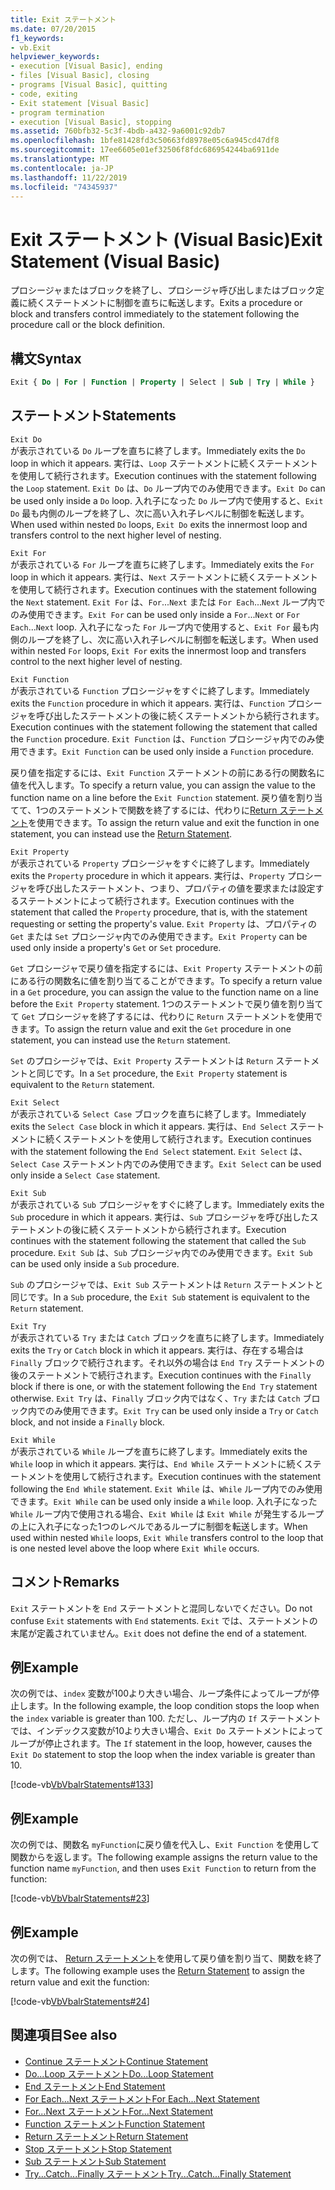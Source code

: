 ```yaml
---
title: Exit ステートメント
ms.date: 07/20/2015
f1_keywords:
- vb.Exit
helpviewer_keywords:
- execution [Visual Basic], ending
- files [Visual Basic], closing
- programs [Visual Basic], quitting
- code, exiting
- Exit statement [Visual Basic]
- program termination
- execution [Visual Basic], stopping
ms.assetid: 760bfb32-5c3f-4bdb-a432-9a6001c92db7
ms.openlocfilehash: 1bfe81428fd3c50663fd8978e05c6a945cd47df8
ms.sourcegitcommit: 17ee6605e01ef32506f8fdc686954244ba6911de
ms.translationtype: MT
ms.contentlocale: ja-JP
ms.lasthandoff: 11/22/2019
ms.locfileid: "74345937"
---
```

# <a name="exit-statement-visual-basic"></a><span data-ttu-id="65a7c-102">Exit ステートメント (Visual Basic)</span><span class="sxs-lookup"><span data-stu-id="65a7c-102">Exit Statement (Visual Basic)</span></span>

<span data-ttu-id="65a7c-103">プロシージャまたはブロックを終了し、プロシージャ呼び出しまたはブロック定義に続くステートメントに制御を直ちに転送します。</span><span class="sxs-lookup"><span data-stu-id="65a7c-103">Exits a procedure or block and transfers control immediately to the statement following the procedure call or the block definition.</span></span>

## <a name="syntax"></a><span data-ttu-id="65a7c-104">構文</span><span class="sxs-lookup"><span data-stu-id="65a7c-104">Syntax</span></span>

```vb
Exit { Do | For | Function | Property | Select | Sub | Try | While }
```

## <a name="statements"></a><span data-ttu-id="65a7c-105">ステートメント</span><span class="sxs-lookup"><span data-stu-id="65a7c-105">Statements</span></span>

 `Exit Do`  
 <span data-ttu-id="65a7c-106">が表示されている `Do` ループを直ちに終了します。</span><span class="sxs-lookup"><span data-stu-id="65a7c-106">Immediately exits the `Do` loop in which it appears.</span></span> <span data-ttu-id="65a7c-107">実行は、`Loop` ステートメントに続くステートメントを使用して続行されます。</span><span class="sxs-lookup"><span data-stu-id="65a7c-107">Execution continues with the statement following the `Loop` statement.</span></span> <span data-ttu-id="65a7c-108">`Exit Do` は、`Do` ループ内でのみ使用できます。</span><span class="sxs-lookup"><span data-stu-id="65a7c-108">`Exit Do` can be used only inside a `Do` loop.</span></span> <span data-ttu-id="65a7c-109">入れ子になった `Do` ループ内で使用すると、`Exit Do` 最も内側のループを終了し、次に高い入れ子レベルに制御を転送します。</span><span class="sxs-lookup"><span data-stu-id="65a7c-109">When used within nested `Do` loops, `Exit Do` exits the innermost loop and transfers control to the next higher level of nesting.</span></span>

 `Exit For`  
 <span data-ttu-id="65a7c-110">が表示されている `For` ループを直ちに終了します。</span><span class="sxs-lookup"><span data-stu-id="65a7c-110">Immediately exits the `For` loop in which it appears.</span></span> <span data-ttu-id="65a7c-111">実行は、`Next` ステートメントに続くステートメントを使用して続行されます。</span><span class="sxs-lookup"><span data-stu-id="65a7c-111">Execution continues with the statement following the `Next` statement.</span></span> <span data-ttu-id="65a7c-112">`Exit For` は、`For`...`Next` または `For Each`...`Next` ループ内でのみ使用できます。</span><span class="sxs-lookup"><span data-stu-id="65a7c-112">`Exit For` can be used only inside a `For`...`Next` or `For Each`...`Next` loop.</span></span> <span data-ttu-id="65a7c-113">入れ子になった `For` ループ内で使用すると、`Exit For` 最も内側のループを終了し、次に高い入れ子レベルに制御を転送します。</span><span class="sxs-lookup"><span data-stu-id="65a7c-113">When used within nested `For` loops, `Exit For` exits the innermost loop and transfers control to the next higher level of nesting.</span></span>

 `Exit Function`  
 <span data-ttu-id="65a7c-114">が表示されている `Function` プロシージャをすぐに終了します。</span><span class="sxs-lookup"><span data-stu-id="65a7c-114">Immediately exits the `Function` procedure in which it appears.</span></span> <span data-ttu-id="65a7c-115">実行は、`Function` プロシージャを呼び出したステートメントの後に続くステートメントから続行されます。</span><span class="sxs-lookup"><span data-stu-id="65a7c-115">Execution continues with the statement following the statement that called the `Function` procedure.</span></span> <span data-ttu-id="65a7c-116">`Exit Function` は、`Function` プロシージャ内でのみ使用できます。</span><span class="sxs-lookup"><span data-stu-id="65a7c-116">`Exit Function` can be used only inside a `Function` procedure.</span></span>

 <span data-ttu-id="65a7c-117">戻り値を指定するには、`Exit Function` ステートメントの前にある行の関数名に値を代入します。</span><span class="sxs-lookup"><span data-stu-id="65a7c-117">To specify a return value, you can assign the value to the function name on a line before the `Exit Function` statement.</span></span> <span data-ttu-id="65a7c-118">戻り値を割り当てて、1つのステートメントで関数を終了するには、代わりに[Return ステートメント](return-statement.md)を使用できます。</span><span class="sxs-lookup"><span data-stu-id="65a7c-118">To assign the return value and exit the function in one statement, you can instead use the [Return Statement](return-statement.md).</span></span>

 `Exit Property`  
 <span data-ttu-id="65a7c-119">が表示されている `Property` プロシージャをすぐに終了します。</span><span class="sxs-lookup"><span data-stu-id="65a7c-119">Immediately exits the `Property` procedure in which it appears.</span></span> <span data-ttu-id="65a7c-120">実行は、`Property` プロシージャを呼び出したステートメント、つまり、プロパティの値を要求または設定するステートメントによって続行されます。</span><span class="sxs-lookup"><span data-stu-id="65a7c-120">Execution continues with the statement that called the `Property` procedure, that is, with the statement requesting or setting the property's value.</span></span> <span data-ttu-id="65a7c-121">`Exit Property` は、プロパティの `Get` または `Set` プロシージャ内でのみ使用できます。</span><span class="sxs-lookup"><span data-stu-id="65a7c-121">`Exit Property` can be used only inside a property's `Get` or `Set` procedure.</span></span>

 <span data-ttu-id="65a7c-122">`Get` プロシージャで戻り値を指定するには、`Exit Property` ステートメントの前にある行の関数名に値を割り当てることができます。</span><span class="sxs-lookup"><span data-stu-id="65a7c-122">To specify a return value in a `Get` procedure, you can assign the value to the function name on a line before the `Exit Property` statement.</span></span> <span data-ttu-id="65a7c-123">1つのステートメントで戻り値を割り当てて `Get` プロシージャを終了するには、代わりに `Return` ステートメントを使用できます。</span><span class="sxs-lookup"><span data-stu-id="65a7c-123">To assign the return value and exit the `Get` procedure in one statement, you can instead use the `Return` statement.</span></span>

 <span data-ttu-id="65a7c-124">`Set` のプロシージャでは、`Exit Property` ステートメントは `Return` ステートメントと同じです。</span><span class="sxs-lookup"><span data-stu-id="65a7c-124">In a `Set` procedure, the `Exit Property` statement is equivalent to the `Return` statement.</span></span>

 `Exit Select`  
 <span data-ttu-id="65a7c-125">が表示されている `Select Case` ブロックを直ちに終了します。</span><span class="sxs-lookup"><span data-stu-id="65a7c-125">Immediately exits the `Select Case` block in which it appears.</span></span> <span data-ttu-id="65a7c-126">実行は、`End Select` ステートメントに続くステートメントを使用して続行されます。</span><span class="sxs-lookup"><span data-stu-id="65a7c-126">Execution continues with the statement following the `End Select` statement.</span></span> <span data-ttu-id="65a7c-127">`Exit Select` は、`Select Case` ステートメント内でのみ使用できます。</span><span class="sxs-lookup"><span data-stu-id="65a7c-127">`Exit Select` can be used only inside a `Select Case` statement.</span></span>

 `Exit Sub`  
 <span data-ttu-id="65a7c-128">が表示されている `Sub` プロシージャをすぐに終了します。</span><span class="sxs-lookup"><span data-stu-id="65a7c-128">Immediately exits the `Sub` procedure in which it appears.</span></span> <span data-ttu-id="65a7c-129">実行は、`Sub` プロシージャを呼び出したステートメントの後に続くステートメントから続行されます。</span><span class="sxs-lookup"><span data-stu-id="65a7c-129">Execution continues with the statement following the statement that called the `Sub` procedure.</span></span> <span data-ttu-id="65a7c-130">`Exit Sub` は、`Sub` プロシージャ内でのみ使用できます。</span><span class="sxs-lookup"><span data-stu-id="65a7c-130">`Exit Sub` can be used only inside a `Sub` procedure.</span></span>

 <span data-ttu-id="65a7c-131">`Sub` のプロシージャでは、`Exit Sub` ステートメントは `Return` ステートメントと同じです。</span><span class="sxs-lookup"><span data-stu-id="65a7c-131">In a `Sub` procedure, the `Exit Sub` statement is equivalent to the `Return` statement.</span></span>

 `Exit Try`  
 <span data-ttu-id="65a7c-132">が表示されている `Try` または `Catch` ブロックを直ちに終了します。</span><span class="sxs-lookup"><span data-stu-id="65a7c-132">Immediately exits the `Try` or `Catch` block in which it appears.</span></span> <span data-ttu-id="65a7c-133">実行は、存在する場合は `Finally` ブロックで続行されます。それ以外の場合は `End Try` ステートメントの後のステートメントで続行されます。</span><span class="sxs-lookup"><span data-stu-id="65a7c-133">Execution continues with the `Finally` block if there is one, or with the statement following the `End Try` statement otherwise.</span></span> <span data-ttu-id="65a7c-134">`Exit Try` は、`Finally` ブロック内ではなく、`Try` または `Catch` ブロック内でのみ使用できます。</span><span class="sxs-lookup"><span data-stu-id="65a7c-134">`Exit Try` can be used only inside a `Try` or `Catch` block, and not inside a `Finally` block.</span></span>

 `Exit While`  
 <span data-ttu-id="65a7c-135">が表示されている `While` ループを直ちに終了します。</span><span class="sxs-lookup"><span data-stu-id="65a7c-135">Immediately exits the `While` loop in which it appears.</span></span> <span data-ttu-id="65a7c-136">実行は、`End While` ステートメントに続くステートメントを使用して続行されます。</span><span class="sxs-lookup"><span data-stu-id="65a7c-136">Execution continues with the statement following the `End While` statement.</span></span> <span data-ttu-id="65a7c-137">`Exit While` は、`While` ループ内でのみ使用できます。</span><span class="sxs-lookup"><span data-stu-id="65a7c-137">`Exit While` can be used only inside a `While` loop.</span></span> <span data-ttu-id="65a7c-138">入れ子になった `While` ループ内で使用される場合、`Exit While` は `Exit While` が発生するループの上に入れ子になった1つのレベルであるループに制御を転送します。</span><span class="sxs-lookup"><span data-stu-id="65a7c-138">When used within nested `While` loops, `Exit While` transfers control to the loop that is one nested level above the loop where `Exit While` occurs.</span></span>

## <a name="remarks"></a><span data-ttu-id="65a7c-139">コメント</span><span class="sxs-lookup"><span data-stu-id="65a7c-139">Remarks</span></span>

<span data-ttu-id="65a7c-140">`Exit` ステートメントを `End` ステートメントと混同しないでください。</span><span class="sxs-lookup"><span data-stu-id="65a7c-140">Do not confuse `Exit` statements with `End` statements.</span></span> <span data-ttu-id="65a7c-141">`Exit` では、ステートメントの末尾が定義されていません。</span><span class="sxs-lookup"><span data-stu-id="65a7c-141">`Exit` does not define the end of a statement.</span></span>

## <a name="example"></a><span data-ttu-id="65a7c-142">例</span><span class="sxs-lookup"><span data-stu-id="65a7c-142">Example</span></span>

<span data-ttu-id="65a7c-143">次の例では、`index` 変数が100より大きい場合、ループ条件によってループが停止します。</span><span class="sxs-lookup"><span data-stu-id="65a7c-143">In the following example, the loop condition stops the loop when the `index` variable is greater than 100.</span></span> <span data-ttu-id="65a7c-144">ただし、ループ内の `If` ステートメントでは、インデックス変数が10より大きい場合、`Exit Do` ステートメントによってループが停止されます。</span><span class="sxs-lookup"><span data-stu-id="65a7c-144">The `If` statement in the loop, however, causes the `Exit Do` statement to stop the loop when the index variable is greater than 10.</span></span>

[!code-vb[VbVbalrStatements#133](~/samples/snippets/visualbasic/VS_Snippets_VBCSharp/VbVbalrStatements/VB/class10.vb#133)]

## <a name="example"></a><span data-ttu-id="65a7c-145">例</span><span class="sxs-lookup"><span data-stu-id="65a7c-145">Example</span></span>

<span data-ttu-id="65a7c-146">次の例では、関数名 `myFunction`に戻り値を代入し、`Exit Function` を使用して関数からを返します。</span><span class="sxs-lookup"><span data-stu-id="65a7c-146">The following example assigns the return value to the function name `myFunction`, and then uses `Exit Function` to return from the function:</span></span>

[!code-vb[VbVbalrStatements#23](~/samples/snippets/visualbasic/VS_Snippets_VBCSharp/VbVbalrStatements/VB/Class1.vb#23)]

## <a name="example"></a><span data-ttu-id="65a7c-147">例</span><span class="sxs-lookup"><span data-stu-id="65a7c-147">Example</span></span>

<span data-ttu-id="65a7c-148">次の例では、 [Return ステートメント](return-statement.md)を使用して戻り値を割り当て、関数を終了します。</span><span class="sxs-lookup"><span data-stu-id="65a7c-148">The following example uses the [Return Statement](return-statement.md) to assign the return value and exit the function:</span></span>

[!code-vb[VbVbalrStatements#24](~/samples/snippets/visualbasic/VS_Snippets_VBCSharp/VbVbalrStatements/VB/Class1.vb#24)]

## <a name="see-also"></a><span data-ttu-id="65a7c-149">関連項目</span><span class="sxs-lookup"><span data-stu-id="65a7c-149">See also</span></span>

- [<span data-ttu-id="65a7c-150">Continue ステートメント</span><span class="sxs-lookup"><span data-stu-id="65a7c-150">Continue Statement</span></span>](continue-statement.md)
- [<span data-ttu-id="65a7c-151">Do...Loop ステートメント</span><span class="sxs-lookup"><span data-stu-id="65a7c-151">Do...Loop Statement</span></span>](do-loop-statement.md)
- [<span data-ttu-id="65a7c-152">End ステートメント</span><span class="sxs-lookup"><span data-stu-id="65a7c-152">End Statement</span></span>](end-statement.md)
- [<span data-ttu-id="65a7c-153">For Each...Next ステートメント</span><span class="sxs-lookup"><span data-stu-id="65a7c-153">For Each...Next Statement</span></span>](for-each-next-statement.md)
- [<span data-ttu-id="65a7c-154">For...Next ステートメント</span><span class="sxs-lookup"><span data-stu-id="65a7c-154">For...Next Statement</span></span>](for-next-statement.md)
- [<span data-ttu-id="65a7c-155">Function ステートメント</span><span class="sxs-lookup"><span data-stu-id="65a7c-155">Function Statement</span></span>](function-statement.md)
- [<span data-ttu-id="65a7c-156">Return ステートメント</span><span class="sxs-lookup"><span data-stu-id="65a7c-156">Return Statement</span></span>](return-statement.md)
- [<span data-ttu-id="65a7c-157">Stop ステートメント</span><span class="sxs-lookup"><span data-stu-id="65a7c-157">Stop Statement</span></span>](stop-statement.md)
- [<span data-ttu-id="65a7c-158">Sub ステートメント</span><span class="sxs-lookup"><span data-stu-id="65a7c-158">Sub Statement</span></span>](sub-statement.md)
- [<span data-ttu-id="65a7c-159">Try...Catch...Finally ステートメント</span><span class="sxs-lookup"><span data-stu-id="65a7c-159">Try...Catch...Finally Statement</span></span>](try-catch-finally-statement.md)

